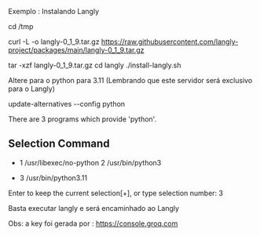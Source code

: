 Exemplo : Instalando Langly

cd /tmp

curl -L -o langly-0_1_9.tar.gz https://raw.githubusercontent.com/langly-project/packages/main/langly-0_1_9.tar.gz

tar -xzf langly-0_1_9.tar.gz
cd langly
 ./install-langly.sh

Altere para o python para 3.11 (Lembrando que este servidor será exclusivo para o Langly)

update-alternatives --config python

There are 3 programs which provide 'python'.

  Selection    Command
-----------------------------------------------
*  1           /usr/libexec/no-python
   2           /usr/bin/python3
 + 3           /usr/bin/python3.11

Enter to keep the current selection[+], or type selection number: 3


Basta executar langly e será encaminhado ao Langly

Obs: a key foi gerada por : https://console.groq.com
